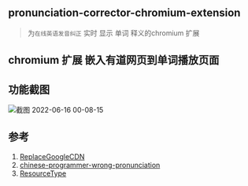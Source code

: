 ## pronunciation-corrector-chromium-extension

> 为` 在线英语发音纠正 ` 实时 显示 单词 释义的chromium 扩展


## chromium 扩展 嵌入有道网页到单词播放页面



##  功能截图
![截图 2022-06-16 00-08-15](https://user-images.githubusercontent.com/6836228/173874518-9ef85093-0cda-4beb-acc9-61111576bbd7.png)


## 参考

1. [ReplaceGoogleCDN](https://github.com/justjavac/ReplaceGoogleCDN.git)
2. [chinese-programmer-wrong-pronunciation](https://github.com/shimohq/chinese-programmer-wrong-pronunciation.git)
3. [ResourceType](https://developer.chrome.com/docs/extensions/reference/declarativeNetRequest/#type-ResourceType)
